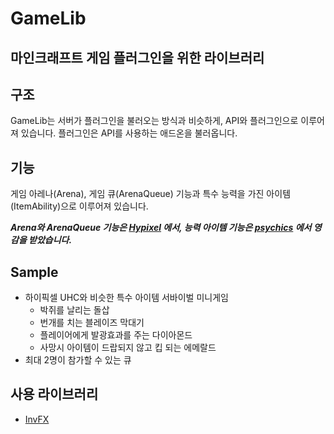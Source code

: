 # GameLib
## 마인크래프트 게임 플러그인을 위한 라이브러리

## 구조
GameLib는 서버가 플러그인을 불러오는 방식과 비슷하게, API와 플러그인으로 이루어져 있습니다. 플러그인은 API를 사용하는 애드온을 불러옵니다.

## 기능
게임 아레나(Arena), 게임 큐(ArenaQueue) 기능과 특수 능력을 가진 아이템(ItemAbility)으로 이루어져 있습니다. 

***Arena와 ArenaQueue 기능은 [Hypixel](https://hypixel.net) 에서, 능력 아이템 기능은 [psychics](https://github.com/monun/psychics) 에서 영감을 받았습니다.***

## Sample
- 하이픽셀 UHC와 비슷한 특수 아이템 서바이벌 미니게임
    - 박쥐를 날리는 돌삽
    - 번개를 치는 블레이즈 막대기
    - 플레이어에게 발광효과를 주는 다이아몬드
    - 사망시 아이템이 드랍되지 않고 킵 되는 에메랄드
- 최대 2명이 참가할 수 있는 큐

## 사용 라이브러리
* [InvFX](https://github.com/monun/invfx)